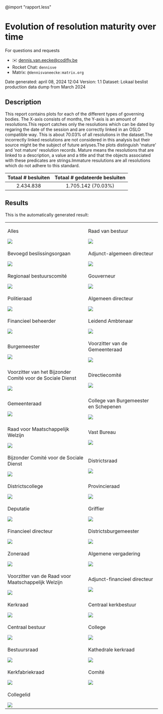 @import "rapport.less"

# Evolution of resolution maturity over time

<div class="contactinfo">

For questions and requests
  * ✉️ dennis.van.eecke@codifly.be
  * Rocket Chat: `dennisve`
  * Matrix: `@dennisvaneecke:matrix.org`

</div>

Date generated: april 08, 2024 12:04
Version: 1.1
Dataset: Lokaal beslist production data dump from March 2024

## Description
This report contains plots for each of the different types of governing bodies. The X-axis consists of months, the Y-axis is an amount of resolutions.This report catches only the resolutions which can be dated by regaring the date of the session and are correctly linked in an OSLO compatible way. This is about 70.03% of all resolutions in the dataset.The incorrectly linked resolutions are not considered in this analysis but their source might be the subject of future anlyses.The plots distinguish 'mature' and 'not mature' resolution records. Mature means the resolutions that are linked to a description, a value and a title and that the objects associated with these predicates are strings.Immature resulutions are all resolutions which do not adhere to this standard.


| Totaal # besluiten | Totaal # gedateerde besluiten |
| :---: | :---: |
| 2.434.838 | 1.705.142 (70.03%) |

## Results

This is the automatically generated result:

<table class="plot-table-two-col">
  <tbody>
    <tr>
      <td>
        <p>Alles</p>
        <img src="plots/all-completeness-count-over-time.png">
      </td>
      <td>
        <p>Raad van bestuur</p>
        <img src="plots/raad-van-bestuur-completeness-count-over-time.png">
      </td>
    </tr>
    <tr>
      <td>
        <p>Bevoegd beslissingsorgaan</p>
        <img src="plots/bevoegd-beslissingsorgaan-completeness-count-over-time.png">
      </td>
      <td>
        <p>Adjunct-algemeen directeur</p>
        <img src="plots/adjunct-algemeen-directeur-completeness-count-over-time.png">
      </td>
    </tr>
    <tr>
      <td>
        <p>Regionaal bestuurscomité</p>
        <img src="plots/regionaal-bestuurscomite-completeness-count-over-time.png">
      </td>
      <td>
        <p>Gouverneur</p>
        <img src="plots/gouverneur-completeness-count-over-time.png">
      </td>
    </tr>
    <tr>
      <td>
        <p>Politieraad</p>
        <img src="plots/politieraad-completeness-count-over-time.png">
      </td>
      <td>
        <p>Algemeen directeur</p>
        <img src="plots/algemeen-directeur-completeness-count-over-time.png">
      </td>
    </tr>
    <tr>
      <td>
        <p>Financieel beheerder</p>
        <img src="plots/financieel-beheerder-completeness-count-over-time.png">
      </td>
      <td>
        <p>Leidend Ambtenaar</p>
        <img src="plots/leidend-ambtenaar-completeness-count-over-time.png">
      </td>
    </tr>
    <tr>
      <td>
        <p>Burgemeester</p>
        <img src="plots/burgemeester-completeness-count-over-time.png">
      </td>
      <td>
        <p>Voorzitter van de Gemeenteraad</p>
        <img src="plots/voorzitter-van-gemeenteraad-completeness-count-over-time.png">
      </td>
    </tr>
    <tr>
      <td>
        <p>Voorzitter van het Bijzonder Comité voor de Sociale Dienst</p>
        <img src="plots/voorzitter-van-het-bijzonder-comite-sociale-dienst-completeness-count-over-time.png">
      </td>
      <td>
        <p>Directiecomité</p>
        <img src="plots/directiecomite-completeness-count-over-time.png">
      </td>
    </tr>
    <tr>
      <td>
        <p>Gemeenteraad</p>
        <img src="plots/gemeenteraad-completeness-count-over-time.png">
      </td>
      <td>
        <p>College van Burgemeester en Schepenen</p>
        <img src="plots/college-van-burgemeester-en-schepenen-completeness-count-over-time.png">
      </td>
    </tr>
    <tr>
      <td>
        <p>Raad voor Maatschappelijk Welzijn</p>
        <img src="plots/raad-maatschappelijk-welzijn-completeness-count-over-time.png">
      </td>
      <td>
        <p>Vast Bureau</p>
        <img src="plots/vast-bureau-completeness-count-over-time.png">
      </td>
    </tr>
    <tr>
      <td>
        <p>Bijzonder Comité voor de Sociale Dienst</p>
        <img src="plots/bijzonder-comite-sociale-dienst-completeness-count-over-time.png">
      </td>
      <td>
        <p>Districtsraad</p>
        <img src="plots/districtsraad-completeness-count-over-time.png">
      </td>
    </tr>
    <tr>
      <td>
        <p>Districtscollege</p>
        <img src="plots/districtscollege-completeness-count-over-time.png">
      </td>
      <td>
        <p>Provincieraad</p>
        <img src="plots/provincieraad-completeness-count-over-time.png">
      </td>
    </tr>
    <tr>
      <td>
        <p>Deputatie</p>
        <img src="plots/deputatie-completeness-count-over-time.png">
      </td>
      <td>
        <p>Griffier</p>
        <img src="plots/griffier-completeness-count-over-time.png">
      </td>
    </tr>
    <tr>
      <td>
        <p>Financieel directeur</p>
        <img src="plots/financieel-directeur-completeness-count-over-time.png">
      </td>
      <td>
        <p>Districtsburgemeester</p>
        <img src="plots/districtsburgemeester-completeness-count-over-time.png">
      </td>
    </tr>
    <tr>
      <td>
        <p>Zoneraad</p>
        <img src="plots/zoneraad-completeness-count-over-time.png">
      </td>
      <td>
        <p>Algemene vergadering</p>
        <img src="plots/algemene-vergadering-completeness-count-over-time.png">
      </td>
    </tr>
    <tr>
      <td>
        <p>Voorzitter van de Raad voor Maatschappelijk Welzijn</p>
        <img src="plots/voorzitter-van-raad-maatschappelijk-welzijn-completeness-count-over-time.png">
      </td>
      <td>
        <p>Adjunct-financieel directeur</p>
        <img src="plots/adjunct-financieel-directeur-completeness-count-over-time.png">
      </td>
    </tr>
    <tr>
      <td>
        <p>Kerkraad</p>
        <img src="plots/kerkraad-completeness-count-over-time.png">
      </td>
      <td>
        <p>Centraal kerkbestuur</p>
        <img src="plots/centraal-kerkbestuur-completeness-count-over-time.png">
      </td>
    </tr>
    <tr>
      <td>
        <p>Centraal bestuur</p>
        <img src="plots/centraal-bestuur-completeness-count-over-time.png">
      </td>
      <td>
        <p>College</p>
        <img src="plots/college-completeness-count-over-time.png">
      </td>
    </tr>
    <tr>
      <td>
        <p>Bestuursraad</p>
        <img src="plots/bestuursraad-completeness-count-over-time.png">
      </td>
      <td>
        <p>Kathedrale kerkraad</p>
        <img src="plots/kathedrale-kerkraad-completeness-count-over-time.png">
      </td>
    </tr>
    <tr>
      <td>
        <p>Kerkfabriekraad</p>
        <img src="plots/kerkfabriekraad-completeness-count-over-time.png">
      </td>
      <td>
        <p>Comité</p>
        <img src="plots/comite-completeness-count-over-time.png">
      </td>
    </tr>
    <tr>
      <td>
        <p>Collegelid</p>
        <img src="plots/collegelid-completeness-count-over-time.png">
      </td>
    </tr>
  <tbody>
</table>

